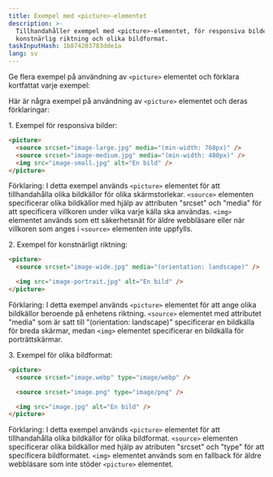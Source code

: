 ```yaml
---
title: Exempel med <picture>-elementet
description: >-
  Tillhandahåller exempel med <picture>-elementet, för responsiva bilder,
  konstnärlig riktning och olika bildformat.
taskInputHash: 1b874203783dde1a
lang: sv
---
```

Ge flera exempel på användning av `<picture>` elementet och förklara kortfattat varje exempel:

Här är några exempel på användning av `<picture>` elementet och deras förklaringar:

1\. Exempel för responsiva bilder:

```html
<picture>
  <source srcset="image-large.jpg" media="(min-width: 768px)" />
  <source srcset="image-medium.jpg" media="(min-width: 480px)" />
  <img src="image-small.jpg" alt="En bild" />
</picture>
```

Förklaring: I detta exempel används `<picture>` elementet för att tillhandahålla olika bildkällor för olika skärmstorlekar. `<source>` elementen specificerar olika bildkällor med hjälp av attributen "srcset" och "media" för att specificera villkoren under vilka varje källa ska användas. `<img>` elementet används som ett säkerhetsnät för äldre webbläsare eller när villkoren som anges i `<source>` elementen inte uppfylls.

2\. Exempel för konstnärligt riktning:

```html
<picture>
  <source srcset="image-wide.jpg" media="(orientation: landscape)" />

  <img src="image-portrait.jpg" alt="En bild" />
</picture>
```

Förklaring: I detta exempel används `<picture>` elementet för att ange olika bildkällor beroende på enhetens riktning. `<source>` elementet med attributet "media" som är satt till "(orientation: landscape)" specificerar en bildkälla för breda skärmar, medan `<img>` elementet specificerar en bildkälla för porträttskärmar.

3\. Exempel för olika bildformat:

```html
<picture>
  <source srcset="image.webp" type="image/webp" />

  <source srcset="image.png" type="image/png" />

  <img src="image.jpg" alt="En bild" />
</picture>
```

Förklaring: I detta exempel används `<picture>` elementet för att tillhandahålla olika bildkällor för olika bildformat. `<source>` elementen specificerar olika bildkällor med hjälp av atributen "srcset" och "type" för att specificera bildformatet. `<img>` elementet används som en fallback för äldre webbläsare som inte stöder `<picture>` elementet.

